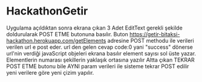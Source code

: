 # HackathonGetir

Uygulama açıldıktan sonra ekrana çıkan 3 Adet EditText gerekli şekilde doldurularak POST ETME butonuna basılır.
Buton https://getir-bitaksi-hackathon.herokuapp.com/getElements adresine POST methodu ile verileri verilen url e post eder.
url den gelen cevap code:0 yani "success" dönerse url'nin verdiği javaScript objeleri ekrana basılır element sayısı sol üste yazar.
Elementlerin numarası şekillerin yaklaşık ortasına yazılır 
Altta çıkan TEKRAR POST ETME butonu bile AYNI param verileri ile sisteme tekrar POST edilir yeni verilere göre yeni çizim yapılır.
